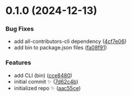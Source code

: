 # 0.1.0 (2024-12-13)

### Bug Fixes

- add all-contributors-cli dependency ([4cf7e06](https://github.com/JoshuaKGoldberg/populate-all-contributors-for-repository/commit/4cf7e06bb958eddc30ab6e13825166c4a090a6d1))
- add bin to package.json files ([fa08f91](https://github.com/JoshuaKGoldberg/populate-all-contributors-for-repository/commit/fa08f912a3a0d93b5d70ae545c1e3b8cd829d258))

### Features

- add CLI (bin) ([cce8480](https://github.com/JoshuaKGoldberg/populate-all-contributors-for-repository/commit/cce8480cef40890be3da9065db747962d8d40e9f))
- initial commit ✨ ([7d62c4b](https://github.com/JoshuaKGoldberg/populate-all-contributors-for-repository/commit/7d62c4b7e009c1ed98484adb20bcefc1df67f792))
- initialized repo ✨ ([aac55ce](https://github.com/JoshuaKGoldberg/populate-all-contributors-for-repository/commit/aac55ce7dd9c66ca98aa263b864f5f6d3a201faf))

